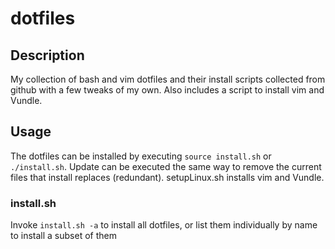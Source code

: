 # dotfiles
## Description
My collection of bash and vim dotfiles and their install scripts collected from github with a few tweaks of my own. Also includes a script to install vim and Vundle.

## Usage
The dotfiles can be installed by executing `source install.sh` or `./install.sh`. Update can be executed the same way to remove the current files that install replaces (redundant). setupLinux.sh installs vim and Vundle.

### install.sh
Invoke `install.sh -a` to install all dotfiles, or list them individually by name to install a subset of them
